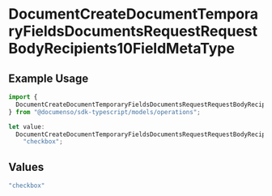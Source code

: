 # DocumentCreateDocumentTemporaryFieldsDocumentsRequestRequestBodyRecipients10FieldMetaType

## Example Usage

```typescript
import {
  DocumentCreateDocumentTemporaryFieldsDocumentsRequestRequestBodyRecipients10FieldMetaType,
} from "@documenso/sdk-typescript/models/operations";

let value:
  DocumentCreateDocumentTemporaryFieldsDocumentsRequestRequestBodyRecipients10FieldMetaType =
    "checkbox";
```

## Values

```typescript
"checkbox"
```